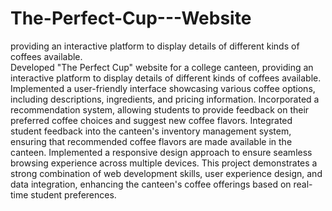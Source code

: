# The-Perfect-Cup---Website
providing an interactive platform to display details of different kinds of coffees available.  
Developed "The Perfect Cup" website for a college canteen, providing an interactive platform to display details of different kinds of coffees available. Implemented a user-friendly interface showcasing various coffee options, including descriptions, ingredients, and pricing information. Incorporated a recommendation system, allowing students to provide feedback on their preferred coffee choices and suggest new coffee flavors. Integrated student feedback into the canteen's inventory management system, ensuring that recommended coffee flavors are made available in the canteen. Implemented a responsive design approach to ensure seamless browsing experience across multiple devices. This project demonstrates a strong combination of web development skills, user experience design, and data integration, enhancing the canteen's coffee offerings based on real-time student preferences.
